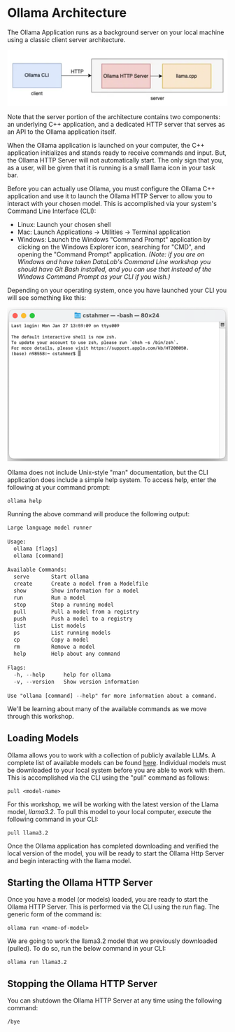 Ollama Architecture
===================

The Ollama Application runs as a background server on your local machine using a classic client server architecture.

![Ollama Basic Architecture](../img/ollama_architecture.png)

Note that the server portion of the architecture contains two components: an underlying C++ application, and a dedicated HTTP server that serves as an API to the Ollama application itself.  

When the Ollama application is launched on your computer, the C++ application initializes and stands ready to receive commands and input. But, the Ollama HTTP Server will not automatically start. The only sign that you, as a user, will be given that it is running is a small llama icon in your task bar.  

Before you can actually use Ollama, you must configure the Ollama C++ application and use it to launch the Ollama HTTP Server to allow you to interact with your chosen model.  This is accomplished via your system's Command Line Interface (CLI):

* Linux:  Launch your chosen shell
* Mac:  Launch Applications -> Utilities -> Terminal application
* Windows: Launch the Windows "Command Prompt" application by clicking on the Windows Explorer icon, searching for "CMD", and opening the "Command Prompt" application. *(Note: if you are on Windows and have taken DataLab's Command Line workshop you should have Git Bash installed, and you can use that instead of the Windows Command Prompt as your CLI if you wish.)*

Depending on your operating system, once you have launched your CLI you will see something like this:

![The Bash Terminal](../img/terminal.png)

Ollama does not include Unix-style "man" documentation, but the CLI application does include a simple help system.  To access help, enter the following at your command prompt:

```
ollama help
```  

Running the above command will produce the following output:

```
Large language model runner

Usage:
  ollama [flags]
  ollama [command]

Available Commands:
  serve       Start ollama
  create      Create a model from a Modelfile
  show        Show information for a model
  run         Run a model
  stop        Stop a running model
  pull        Pull a model from a registry
  push        Push a model to a registry
  list        List models
  ps          List running models
  cp          Copy a model
  rm          Remove a model
  help        Help about any command

Flags:
  -h, --help      help for ollama
  -v, --version   Show version information

Use "ollama [command] --help" for more information about a command.
```

We'll be learning about many of the available commands as we move through this workshop.


Loading Models
--------------

Ollama allows you to work with a collection of publicly available LLMs.  A complete list of available models can be found [here](https://ollama.com/search).  Individual models must be downloaded to your local system before you are able to work with them.  This is accomplished via the CLI using the "pull" command as follows:

```
pull <model-name>
```

For this workshop, we will be working with the latest version of the Llama model, *llama3.2*.  To pull this model to your local computer, execute the following command in your CLI:

```
pull llama3.2
```

Once the Ollama application has completed downloading and verified the local version of the model, you will be ready to start the Ollama Http Server and begin interacting with the llama model.


Starting the Ollama HTTP Server
-------------------------------

Once you have a model (or models) loaded, you are ready to start the Ollama HTTP Server.  This is performed via the CLI using the run flag.  The generic form of the command is:

```
ollama run <name-of-model>
```

We are going to work the llama3.2 model that we previously downloaded (pulled).  To do so, run the below command in your CLI:

```
ollama run llama3.2
```

Stopping the Ollama HTTP Server
-------------------------------

You can shutdown the Ollama HTTP Server at any time using the following command:

```
/bye
```
